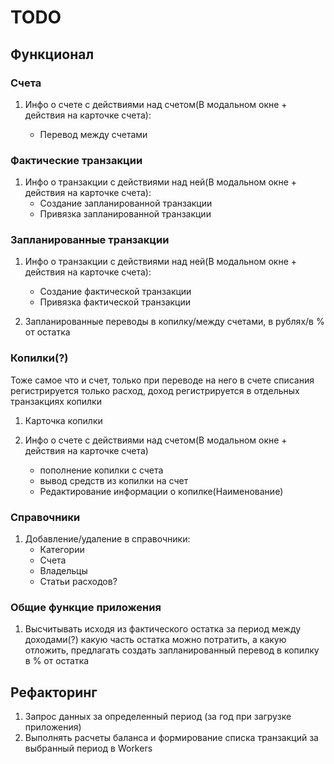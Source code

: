 # TODO

## Функционал

### Счета

1. Инфо о счете с действиями над счетом(В модальном окне + действия на карточке счета):

   - Перевод между счетами

### Фактические транзакции

1. Инфо о транзакции с действиями над ней(В модальном окне + действия на карточке счета):
   - Создание запланированной транзакции
   - Привязка запланированной транзакции

### Запланированные транзакции

1. Инфо о транзакции с действиями над ней(В модальном окне + действия на карточке счета):
   - Создание фактической транзакции
   - Привязка фактической транзакции
  
2. Запланированные переводы в копилку/между счетами, в рублях/в % от остатка

### Копилки(?)

Тоже самое что и счет, только при переводе на него в счете списания регистрируется только расход, доход регистрируется в отдельных транзакциях копилки

1. Карточка копилки
2. Инфо о счете с действиями над счетом(В модальном окне + действия на карточке счета)

   - пополнение копилки с счета
   - вывод средств из копилки на счет
   - Редактирование информации о копилке(Наименование)

### Справочники

1. Добавление/удаление в справочники:
   - Категории
   - Счета
   - Владельцы
   - Статьи расходов?

### Общие функцие приложения

1. Высчитывать исходя из фактического остатка за период между доходами(?) какую часть остатка можно потратить, а какую отложить, предлагать создать запланированный перевод в копилку в % от остатка

## Рефакторинг

1. Запрос данных за определенный период (за год при загрузке приложения)
2. Выполнять расчеты баланса и формирование списка транзакций за выбранный период в Workers